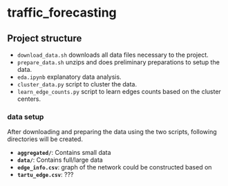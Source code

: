 # traffic_forecasting

## Project structure
- `download_data.sh` downloads all data files necessary to the project.
- `prepare_data.sh` unzips and does preliminary preparations to setup the data.
- `eda.ipynb` explanatory data analysis.
- `cluster_data.py` script to cluster the data.
- `learn_edge_counts.py` script to learn edges counts based on the cluster centers.

### data setup
After downloading and preparing the data using the two scripts, following directories will be created.

- **`aggregated/`**: Contains small data
- **`data/`**: Contains full/large data
- **`edge_info.csv`**: graph of the network could be constructed based on
- **`tartu_edge.csv`**: ???
